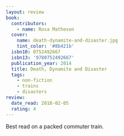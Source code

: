 ```yaml
---
layout: review
book:
  contributors:
    - name: Rosa Matheson
  cover:
    name: death-dynamite-and-disaster.jpg
    tint_color: '#8b421b'
  isbn10: 0752492667
  isbn13: '9780752492667'
  publication_year: 2014
  title: Death, Dynamite and Disaster
  tags:
    - non-fiction
    - trains
    - disasters
review:
  date_read: 2018-02-05
  rating: 4
---
```


Best read on a packed commuter train.
